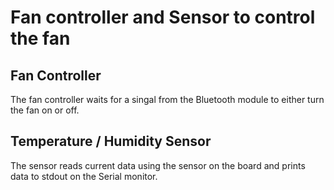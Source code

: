 # Fan controller and Sensor to control the fan

## Fan Controller

The fan controller waits for a singal from the Bluetooth module to either turn the fan on or off.


## Temperature / Humidity Sensor

The sensor reads current data using the sensor on the board and prints data to stdout on the Serial monitor.